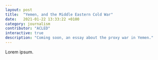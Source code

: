 ```yaml
---
layout: post
title:  "Yemen, and the Middle Eastern Cold War"
date:   2021-01-22 13:33:22 +0100
category: journalism
contributor: "ACLED"
interactive: true 
description: "Coming soon, an essay about the proxy war in Yemen."
---
```

Lorem ipsum.